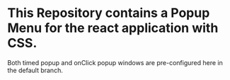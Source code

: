 # This Repository contains a Popup Menu for the react application with CSS. 
Both timed popup and onClick popup windows are pre-configured here in the default branch. 

